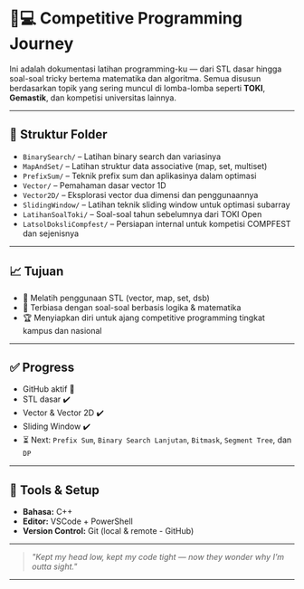 # 🧠💻 Competitive Programming Journey

Ini adalah dokumentasi latihan programming-ku — dari STL dasar hingga soal-soal tricky bertema matematika dan algoritma. Semua disusun berdasarkan topik yang sering muncul di lomba-lomba seperti **TOKI**, **Gemastik**, dan kompetisi universitas lainnya.

---

## 📁 Struktur Folder

- `BinarySearch/` – Latihan binary search dan variasinya
- `MapAndSet/` – Latihan struktur data associative (map, set, multiset)
- `PrefixSum/` – Teknik prefix sum dan aplikasinya dalam optimasi
- `Vector/` – Pemahaman dasar vector 1D
- `Vector2D/` – Eksplorasi vector dua dimensi dan penggunaannya
- `SlidingWindow/` – Latihan teknik sliding window untuk optimasi subarray
- `LatihanSoalToki/` – Soal-soal tahun sebelumnya dari TOKI Open
- `LatsolDoksliCompfest/` – Persiapan internal untuk kompetisi COMPFEST dan sejenisnya

---

## 📈 Tujuan

- 🔧 Melatih penggunaan STL (vector, map, set, dsb)
- 🧮 Terbiasa dengan soal-soal berbasis logika & matematika
- 🏆 Menyiapkan diri untuk ajang competitive programming tingkat kampus dan nasional

---

## ✅ Progress

- GitHub aktif 🎉  
- STL dasar ✔️  
- Vector & Vector 2D ✔️  
- Sliding Window ✔️  
- ⏳ Next: `Prefix Sum`, `Binary Search Lanjutan`, `Bitmask`, `Segment Tree`, dan `DP`

---

## 🔧 Tools & Setup

- **Bahasa:** C++  
- **Editor:** VSCode + PowerShell  
- **Version Control:** Git (local & remote - GitHub)

---

> _"Kept my head low, kept my code tight — now they wonder why I’m outta sight."_ 

---


